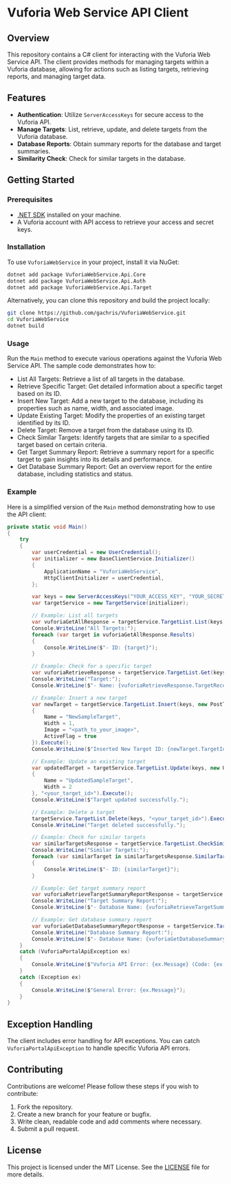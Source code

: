 # Vuforia Web Service API Client

## Overview
This repository contains a C# client for interacting with the Vuforia Web Service API. The client provides methods for managing targets within a Vuforia database, allowing for actions such as listing targets, retrieving reports, and managing target data.

## Features
- **Authentication**: Utilize `ServerAccessKeys` for secure access to the Vuforia API.
- **Manage Targets**: List, retrieve, update, and delete targets from the Vuforia database.
- **Database Reports**: Obtain summary reports for the database and target summaries.
- **Similarity Check**: Check for similar targets in the database.

## Getting Started

### Prerequisites
- [.NET SDK](https://dotnet.microsoft.com/download) installed on your machine.
- A Vuforia account with API access to retrieve your access and secret keys.

### Installation

To use `VuforiaWebService` in your project, install it via NuGet:

```bash
dotnet add package VuforiaWebService.Api.Core
dotnet add package VuforiaWebService.Api.Auth
dotnet add package VuforiaWebService.Api.Target
```

Alternatively, you can clone this repository and build the project locally:

```bash
git clone https://github.com/gachris/VuforiaWebService.git
cd VuforiaWebService
dotnet build
```

### Usage
Run the `Main` method to execute various operations against the Vuforia Web Service API. The sample code demonstrates how to:
- List All Targets: Retrieve a list of all targets in the database.
- Retrieve Specific Target: Get detailed information about a specific target based on its ID.
- Insert New Target: Add a new target to the database, including its properties such as name, width, and associated image.
- Update Existing Target: Modify the properties of an existing target identified by its ID.
- Delete Target: Remove a target from the database using its ID.
- Check Similar Targets: Identify targets that are similar to a specified target based on certain criteria.
- Get Target Summary Report: Retrieve a summary report for a specific target to gain insights into its details and performance.
- Get Database Summary Report: Get an overview report for the entire database, including statistics and status.

### Example
Here is a simplified version of the `Main` method demonstrating how to use the API client:

```csharp
private static void Main()
{
    try
    {
        var userCredential = new UserCredential();
        var initializer = new BaseClientService.Initializer()
        {
            ApplicationName = "VuforiaWebService",
            HttpClientInitializer = userCredential,
        };

        var keys = new ServerAccessKeys("YOUR_ACCESS_KEY", "YOUR_SECRET_KEY");
        var targetService = new TargetService(initializer);

        // Example: List all targets
        var vuforiaGetAllResponse = targetService.TargetList.List(keys).Execute();
        Console.WriteLine("All Targets:");
        foreach (var target in vuforiaGetAllResponse.Results)
        {
            Console.WriteLine($"- ID: {target}");
        }

        // Example: Check for a specific target
        var vuforiaRetrieveResponse = targetService.TargetList.Get(keys, "<your_target_id>").Execute();
        Console.WriteLine("Target:");
        Console.WriteLine($"- Name: {vuforiaRetrieveResponse.TargetRecord.Name}");

        // Example: Insert a new target
        var newTarget = targetService.TargetList.Insert(keys, new PostTrackableRequest
        {
            Name = "NewSampleTarget",
            Width = 1,
            Image = "<path_to_your_image>",
            ActiveFlag = true
        }).Execute();
        Console.WriteLine($"Inserted New Target ID: {newTarget.TargetId}");

        // Example: Update an existing target
        var updatedTarget = targetService.TargetList.Update(keys, new UpdateTrackableRequest
        {
            Name = "UpdatedSampleTarget",
            Width = 2
        }, "<your_target_id>").Execute();
        Console.WriteLine($"Target updated successfully.");

        // Example: Delete a target
        targetService.TargetList.Delete(keys, "<your_target_id>").Execute();
        Console.WriteLine("Target deleted successfully.");

        // Example: Check for similar targets
        var similarTargetsResponse = targetService.TargetList.CheckSimilar(keys, "<your_target_id>").Execute();
        Console.WriteLine("Similar Targets:");
        foreach (var similarTarget in similarTargetsResponse.SimilarTargets)
        {
            Console.WriteLine($"- ID: {similarTarget}");
        }

        // Example: Get target summary report
        var vuforiaRetrieveTargetSummaryReportResponse = targetService.TargetList.RetrieveTargetSummaryReport(keys, "<your_target_id>").Execute();
        Console.WriteLine("Target Summary Report:");
        Console.WriteLine($"- Database Name: {vuforiaRetrieveTargetSummaryReportResponse.DatabaseName}");

        // Example: Get database summary report
        var vuforiaGetDatabaseSummaryReportResponse = targetService.TargetList.GetDatabaseSummaryReport(keys).Execute();
        Console.WriteLine("Database Summary Report:");
        Console.WriteLine($"- Database Name: {vuforiaGetDatabaseSummaryReportResponse.Name}");
    }
    catch (VuforiaPortalApiException ex)
    {
        Console.WriteLine($"Vuforia API Error: {ex.Message} (Code: {ex.Error.ResultCode})");
    }
    catch (Exception ex)
    {
        Console.WriteLine($"General Error: {ex.Message}");
    }
}
```

## Exception Handling
The client includes error handling for API exceptions. You can catch `VuforiaPortalApiException` to handle specific Vuforia API errors.

## Contributing
Contributions are welcome! Please follow these steps if you wish to contribute:

1. Fork the repository.
2. Create a new branch for your feature or bugfix.
3. Write clean, readable code and add comments where necessary.
4. Submit a pull request.

## License
This project is licensed under the MIT License. See the [LICENSE](LICENSE.txt) file for more details.
